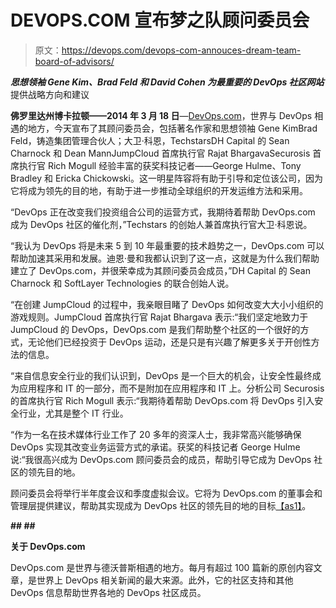 # DEVOPS.COM 宣布梦之队顾问委员会

> 原文：<https://devops.com/devops-com-annouces-dream-team-board-of-advisors/>

***思想领袖 Gene Kim、Brad Feld 和 David Cohen 为最重要的 DevOps 社区网站*** 提供战略方向和建议

**佛罗里达州博卡拉顿——2014 年 3 月 18 日**—[DevOps.com](http://www.devops.com/)，世界与 DevOps 相遇的地方，今天宣布了其顾问委员会，包括著名作家和思想领袖 Gene KimBrad Feld，铸造集团管理合伙人；大卫·科恩，TechstarsDH Capital 的 Sean Charnock 和 Dean MannJumpCloud 首席执行官 Rajat BhargavaSecurosis 首席执行官 Rich Mogull 经验丰富的获奖科技记者——George Hulme、Tony Bradley 和 Ericka Chickowski。这一明星阵容将有助于引导和定位该公司，因为它将成为领先的目的地，有助于进一步推动全球组织的开发运维方法和采用。

“DevOps 正在改变我们投资组合公司的运营方式，我期待着帮助 DevOps.com 成为 DevOps 社区的催化剂，”Techstars 的创始人兼首席执行官大卫·科恩说。

“我认为 DevOps 将是未来 5 到 10 年最重要的技术趋势之一，DevOps.com 可以帮助加速其采用和发展。迪恩·曼和我都认识到了这一点，这就是为什么我们帮助建立了 DevOps.com，并很荣幸成为其顾问委员会成员，”DH Capital 的 Sean Charnock 和 SoftLayer Technologies 的联合创始人说。

“在创建 JumpCloud 的过程中，我亲眼目睹了 DevOps 如何改变大大小小组织的游戏规则。JumpCloud 首席执行官 Rajat Bhargava 表示:“我们坚定地致力于 JumpCloud 的 DevOps，DevOps.com 是我们帮助整个社区的一个很好的方式，无论他们已经投资于 DevOps 运动，还是只是有兴趣了解更多关于开创性方法的信息。

“来自信息安全行业的我们认识到，DevOps 是一个巨大的机会，让安全性最终成为应用程序和 IT 的一部分，而不是附加在应用程序和 IT 上。分析公司 Securosis 的首席执行官 Rich Mogull 表示:“我期待着帮助 DevOps.com 将 DevOps 引入安全行业，尤其是整个 IT 行业。

“作为一名在技术媒体行业工作了 20 多年的资深人士，我非常高兴能够确保 DevOps 实现其改变业务运营方式的承诺。获奖的科技记者 George Hulme 说:“我很高兴成为 DevOps.com 顾问委员会的成员，帮助引导它成为 DevOps 社区的领先目的地。

顾问委员会将举行半年度会议和季度虚拟会议。它将为 DevOps.com 的董事会和管理层提供建议，帮助其实现成为 DevOps 社区的领先目的地的目标[【as1】](https://d.docs.live.net/b4cf7140e7cfaef6/Documents/devopsdotcom/press%20releases/DEVOPS%20boa-%20final.docx#_msocom_1)。

**## ##**

**关于 DevOps.com**

DevOps.com 是世界与德沃普斯相遇的地方。每月有超过 100 篇新的原创内容文章，是世界上 DevOps 相关新闻的最大来源。此外，它的社区支持和其他 DevOps 信息帮助世界各地的 DevOps 社区成员。